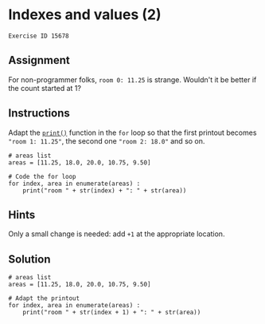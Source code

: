 
#  Indexes and values (2)

```
Exercise ID 15678
```

##  Assignment 

For non-programmer folks, `room 0: 11.25` is strange. Wouldn't it be better if the count started at 1?

##  Instructions 

Adapt the [`print()`](https://docs.python.org/3/library/functions.html#print) function in the `for` loop so that the first printout becomes `"room 1: 11.25"`, the second one `"room 2: 18.0"` and so on.



```
# areas list
areas = [11.25, 18.0, 20.0, 10.75, 9.50]

# Code the for loop
for index, area in enumerate(areas) :
    print("room " + str(index) + ": " + str(area))
```

##  Hints 

Only a small change is needed: add `+1` at the appropriate location.



##  Solution 

```
# areas list
areas = [11.25, 18.0, 20.0, 10.75, 9.50]

# Adapt the printout
for index, area in enumerate(areas) :
    print("room " + str(index + 1) + ": " + str(area))
```


